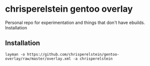 chrisperelstein gentoo overlay
==============================
Personal repo for experimentation and things that don't have ebuilds.
Installation
## Installation
    layman -o https://github.com/chrisperelstein/gentoo-overlay/raw/master/overlay.xml -a chrisperelstein
